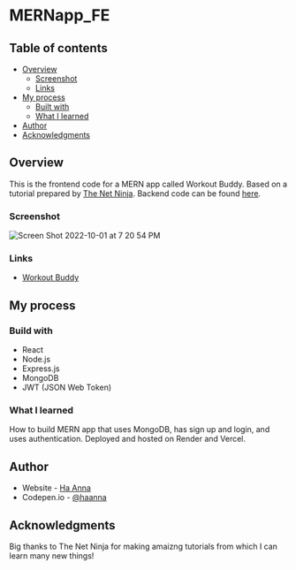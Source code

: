 # MERNapp_FE

## Table of contents

- [Overview](#overview)
  - [Screenshot](#screenshot)
  - [Links](#links)
- [My process](#my-process)
  - [Built with](#built-with)
  - [What I learned](#what-i-learned)
- [Author](#author)
- [Acknowledgments](#acknowledgments)

## Overview

This is the frontend code for a MERN app called Workout Buddy. Based on a tutorial prepared by [The Net Ninja](https://www.youtube.com/c/TheNetNinja/featured). Backend code can be found [here](https://github.com/ha-anna/MERNapp_render_BE).

### Screenshot

![Screen Shot 2022-10-01 at 7 20 54 PM](https://user-images.githubusercontent.com/83631167/193404749-c6647ca2-4b18-4193-ae47-a852a034e166.png)

### Links

  - [Workout Buddy](https://mern-app-fe-r8op.vercel.app/)
  
## My process

### Build with

  - React
  - Node.js
  - Express.js
  - MongoDB
  - JWT (JSON Web Token)
  
### What I learned

How to build MERN app that uses MongoDB, has sign up and login, and uses authentication. Deployed and hosted on Render and Vercel.

## Author

- Website - [Ha Anna](https://haanna.com)
- Codepen.io - [@haanna](https://codepen.io/haanna)

## Acknowledgments

Big thanks to The Net Ninja for making amaizng tutorials from which I can learn many new things!

